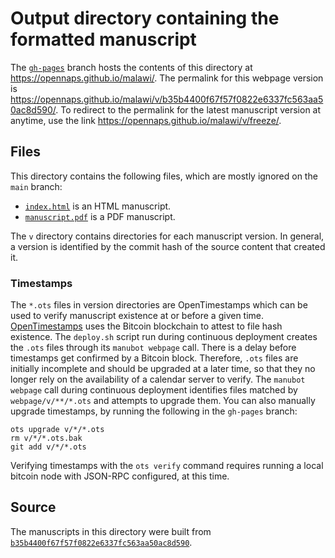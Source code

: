 # Output directory containing the formatted manuscript

The [`gh-pages`](https://github.com/opennaps/malawi/tree/gh-pages) branch hosts the contents of this directory at <https://opennaps.github.io/malawi/>.
The permalink for this webpage version is <https://opennaps.github.io/malawi/v/b35b4400f67f57f0822e6337fc563aa50ac8d590/>.
To redirect to the permalink for the latest manuscript version at anytime, use the link <https://opennaps.github.io/malawi/v/freeze/>.

## Files

This directory contains the following files, which are mostly ignored on the `main` branch:

+ [`index.html`](index.html) is an HTML manuscript.
+ [`manuscript.pdf`](manuscript.pdf) is a PDF manuscript.

The `v` directory contains directories for each manuscript version.
In general, a version is identified by the commit hash of the source content that created it.

### Timestamps

The `*.ots` files in version directories are OpenTimestamps which can be used to verify manuscript existence at or before a given time.
[OpenTimestamps](https://opentimestamps.org/) uses the Bitcoin blockchain to attest to file hash existence.
The `deploy.sh` script run during continuous deployment creates the `.ots` files through its `manubot webpage` call.
There is a delay before timestamps get confirmed by a Bitcoin block.
Therefore, `.ots` files are initially incomplete and should be upgraded at a later time, so that they no longer rely on the availability of a calendar server to verify.
The `manubot webpage` call during continuous deployment identifies files matched by `webpage/v/**/*.ots` and attempts to upgrade them.
You can also manually upgrade timestamps, by running the following in the `gh-pages` branch:

```shell
ots upgrade v/*/*.ots
rm v/*/*.ots.bak
git add v/*/*.ots
```

Verifying timestamps with the `ots verify` command requires running a local bitcoin node with JSON-RPC configured, at this time.

## Source

The manuscripts in this directory were built from
[`b35b4400f67f57f0822e6337fc563aa50ac8d590`](https://github.com/opennaps/malawi/commit/b35b4400f67f57f0822e6337fc563aa50ac8d590).
